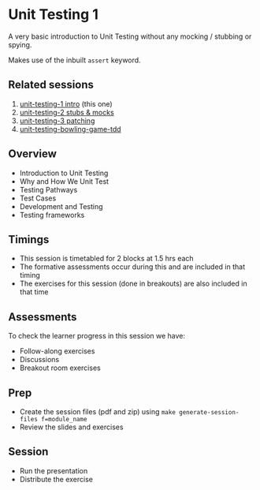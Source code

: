 # Unit Testing 1

A very basic introduction to Unit Testing without any mocking / stubbing or spying.

Makes use of the inbuilt `assert` keyword.

## Related sessions

1. [unit-testing-1 intro](../unit-testing-1/README.md) (this one)
1. [unit-testing-2 stubs & mocks](../unit-testing-2/README.md)
1. [unit-testing-3 patching](../unit-testing-3/README.md)
1. [unit-testing-bowling-game-tdd](../unit-testing-bowling-game-tdd/README.md)

## Overview

- Introduction to Unit Testing
- Why and How We Unit Test
- Testing Pathways
- Test Cases
- Development and Testing
- Testing frameworks

## Timings

- This session is timetabled for 2 blocks at 1.5 hrs each
- The formative assessments occur during this and are included in that timing
- The exercises for this session (done in breakouts) are also included in that time

## Assessments

To check the learner progress in this session we have:

- Follow-along exercises
- Discussions
- Breakout room exercises

## Prep

- Create the session files (pdf and zip) using `make generate-session-files f=module_name`
- Review the slides and exercises

## Session

- Run the presentation
- Distribute the exercise
